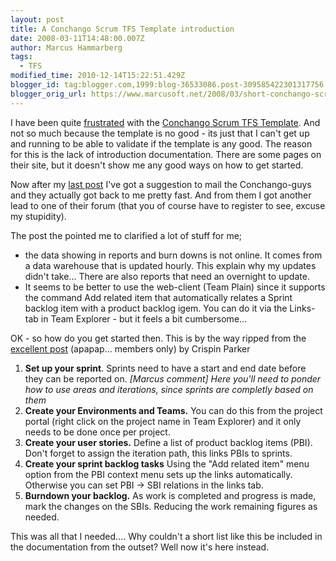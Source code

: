 ```yaml
---
layout: post
title: A Conchango Scrum TFS Template introduction
date: 2008-03-11T14:48:00.007Z
author: Marcus Hammarberg
tags:
  - TFS
modified_time: 2010-12-14T15:22:51.429Z
blogger_id: tag:blogger.com,1999:blog-36533086.post-309585422301317756
blogger_orig_url: https://www.marcusoft.net/2008/03/short-conchango-scrum-tfs-template.html
---
```


I have been quite
[frustrated](http://marcushammarberg.blogspot.com/2008/03/conchango-burndown-char-not-showing.html)
with the [Conchango Scrum TFS Template](http://scrumforteamsystem.com/).
And not so much because the template is no good - its just that I can't
get up and running to be able to validate if the template is any good.
The reason for this is the lack of introduction documentation. There are
some pages on their site, but it doesn't show me any good ways on how to
get started.

Now after my [last
post](http://marcushammarberg.blogspot.com/2008/03/conchango-burndown-char-not-showing.html)
I've got a suggestion to mail the Conchango-guys and they actually got
back to me pretty fast. And from them I got another lead to one of their
forum (that you of course have to register to see, excuse my
stupidity).

The post the pointed me to clarified a lot of stuff for me;

- the data showing in reports and burn downs is not online. It comes
  from a data warehouse that is updated hourly. This explain why my
  updates didn't take...
  There are also reports that need an overnight to update.
- It seems to be better to use the web-client (Team Plain) since it
  supports the command Add related item that automatically relates a
  Sprint backlog item with a product backlog igem. You can do it via
  the Links-tab in Team Explorer - but it feels a bit cumbersome...

OK - so how do you get started then. This is by the way ripped from the
[excellent
post](http://scrumforteamsystem.com/cs/forums/1646/ShowPost.aspx)
(apapap... members only) by Crispin Parker

1. **Set up your sprint**.
   Sprints need to have a start and end date before they can be
   reported on.
   _\[Marcus comment\]
   Here you'll need to ponder how to use areas and iterations, since
   sprints are completly based on them_
2. **Create your Environments and Teams.**
   You can do this from the project portal (right click on the project
   name in Team Explorer) and it only needs to be done once per
   project.
3. **Create your user stories.**
   Define a list of product backlog items (PBI). Don't forget to assign
   the iteration path, this links PBIs to sprints.
4. **Create your sprint backlog tasks**
   Using the "Add related item" menu option from the PBI context menu
   sets up the links automatically. Otherwise you can set PBI -\> <span
   id="SPELLING_ERROR_0" class="blsp-spelling-error">SBI
   relations in the links tab.
5. **Burndown your backlog.**
   As work is completed and progress is made, mark the changes on the
   SBIs.
   Reducing the work remaining figures as needed.

This was all that I needed.... Why couldn't a short list like this be
included in the documentation from the outset? Well now it's here
instead.
